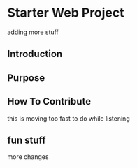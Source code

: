 # Starter Web Project
adding more stuff
## Introduction

## Purpose

## How To Contribute
this is moving too fast to do while listening

## fun stuff
more changes